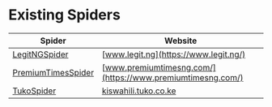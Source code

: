 # Existing Spiders

| Spider | Website |
|--------|---------|
| [LegitNGSpider](legitng.py) | [www.legit.ng](https://www.legit.ng/)
| [PremiumTimesSpider](premiumtimes.py) | [www.premiumtimesng.com/](https://www.premiumtimesng.com/)
| [TukoSpider](tuko.py) | [kiswahili.tuko.co.ke](https://kiswahili.tuko.co.ke)